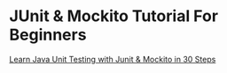 # JUnit & Mockito Tutorial For Beginners

[Learn Java Unit Testing with Junit & Mockito in 30 Steps](https://www.udemy.com/course/mockito-tutorial-with-junit-examples/)